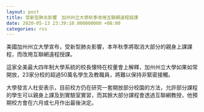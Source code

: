 ```yaml
---
layout: post
title: 受新型肺炎影響　加州州立大學秋季改用互聯網遠程授課
date: 2020-05-13 23:39:10.000000000 +08:00
categories: rss
---
```


美國加州州立大學宣布，受新型肺炎影響，本年秋季將取消大部分的親身上課課程，而改用互聯網遠程授課。

這家全美最大四年制大學系統的校長懐特在校董會上解釋，加州州立大學如果如常開放，23家分校的超過50萬名學生及教職員，將難以保持非緊密接觸。

大學發言人杜安表示，目前校方仍在研究一套開放部分校園的方法，允許部分課程的學生可以親身上課及到實驗室實習，而其餘大部分課程會透過互聯網教授，他預期校方會在六月或七月作出最後決定。
